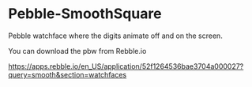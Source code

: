 Pebble-SmoothSquare
===================

Pebble watchface where the digits animate off and on the screen.

You can download the pbw from Rebble.io

https://apps.rebble.io/en_US/application/52f1264536bae3704a000027?query=smooth&section=watchfaces
